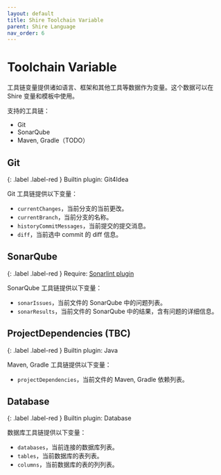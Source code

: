 ```yaml
---
layout: default
title: Shire Toolchain Variable
parent: Shire Language
nav_order: 6
---
```


# Toolchain Variable

工具链变量提供诸如语言、框架和其他工具等数据作为变量。这个数据可以在 Shire 变量和模板中使用。

支持的工具链：

- Git
- SonarQube
- Maven, Gradle（TODO）

## Git

{: .label .label-red }
Builtin plugin: Git4Idea

Git 工具链提供以下变量：

- `currentChanges`，当前分支的当前更改。
- `currentBranch`，当前分支的名称。
- `historyCommitMessages`，当前提交的提交消息。
- `diff`，当前选中 commit 的 diff 信息。

## SonarQube

{: .label .label-red }
Require: [Sonarlint plugin](https://plugins.jetbrains.com/plugin/7973-sonarlint)

SonarQube 工具链提供以下变量：

- `sonarIssues`，当前文件的 SonarQube 中的问题列表。
- `sonarResults`，当前文件的 SonarQube 中的结果，含有问题的详细信息。

## ProjectDependencies (TBC)

{: .label .label-red }
Builtin plugin: Java

Maven, Gradle 工具链提供以下变量：

- `projectDependencies`，当前文件的 Maven, Gradle 依赖列表。

## Database

{: .label .label-red }
Builtin plugin: Database

数据库工具链提供以下变量：

- `databases`，当前连接的数据库列表。
- `tables`，当前数据库的表列表。
- `columns`，当前数据库的表的列列表。
